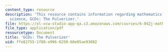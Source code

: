 ```yaml
---
content_type: resource
description: 'This resource contains information regarding mathematics for computer
  science, GCDs: The Pulverizer.'
file: https://ol-ocw-studio-app-qa.s3.amazonaws.com/courses/6-042j-mathematics-for-computer-science-spring-2015/ffe827551f88e996025960e05ae93082_MIT6_042JS15_Pulverizer.pdf
file_type: application/pdf
resourcetype: Document
title: 'GCDs: The Pulverizer'
uid: ffe82755-1f88-e996-0259-60e05ae93082
---
```


